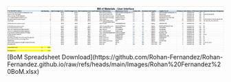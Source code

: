 <img src="https://github.com/Rohan-Fernandez/Rohan-Fernandez.github.io/blob/main/Images/UI%20BOM%20Image.png?raw=true">
[BoM Spreadsheet Download](https://github.com/Rohan-Fernandez/Rohan-Fernandez.github.io/raw/refs/heads/main/Images/Rohan%20Fernandez%20BoM.xlsx)
